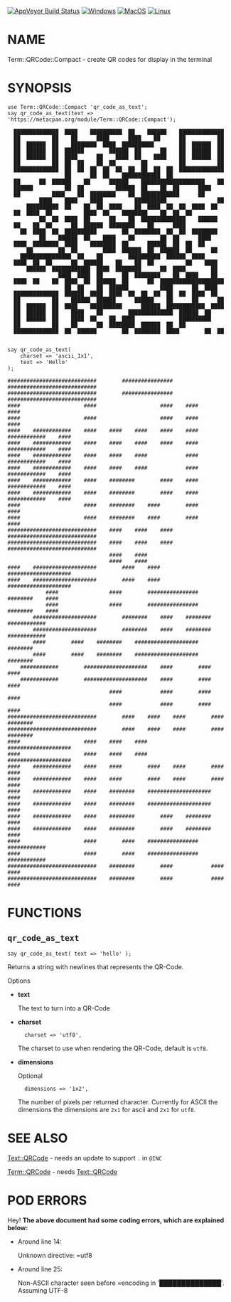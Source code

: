 
[![AppVeyor Build Status](https://ci.appveyor.com/api/projects/status/github/Corion/Term-QRCode-Compact?branch=master&svg=true)](https://ci.appveyor.com/project/Corion/Term-QRCode-Compact)
[![Windows](https://github.com/Corion/Term-QRCode-Compact/workflows/windows/badge.svg)](https://github.com/Corion/Term-QRCode-Compact/actions?query=workflow%3Awindows)
[![MacOS](https://github.com/Corion/Term-QRCode-Compact/workflows/macos/badge.svg)](https://github.com/Corion/Term-QRCode-Compact/actions?query=workflow%3Amacos)
[![Linux](https://github.com/Corion/Term-QRCode-Compact/workflows/linux/badge.svg)](https://github.com/Corion/Term-QRCode-Compact/actions?query=workflow%3Alinux)

# NAME

Term::QRCode::Compact - create QR codes for display in the terminal

# SYNOPSIS

    use Term::QRCode::Compact 'qr_code_as_text';
    say qr_code_as_text(text => 'https://metacpan.org/module/Term::QRCode::Compact');

      ██████████████  ████    ██████████  ██    ██████    ██████████████
      ██          ██    ██      ████      ████    ██      ██          ██
      ██  ██████  ██    ████████  ████  ██████████        ██  ██████  ██
      ██  ██████  ██  ██████        ██████  ██      ██    ██  ██████  ██
      ██  ██████  ██  ████      ██    ████  ██    ████    ██  ██████  ██
      ██          ██  ██  ██    ██  ██        ██          ██          ██
      ██████████████  ██  ██  ██  ██  ██  ██  ██  ██  ██  ██████████████
                      ██      ██  ██    ████████████  ██
      ██      ██  ██████    ██      ██████    ████████████████████    ██
      ██████          ██  ██          ██████  ██    ██  ██      ████
      ██          ████    ██  ████████    ██  ████████████      ██
              ████    ████    ████          ██████████                ██
          ██████████  ██    ██  ██  ████    ██  ████  ██  ██  ████  ██
      ██  ████  ██          ████  ██    ████████    ██  ██  ██
              ██  ██  ████  ██      ██    ██  ██████████████    ██████
      ██    ██  ██      ██  ██████  ████████    ██      ████
        ██  ████  ██  ██████████        ██  ████████  ██  ██  ████████
              ██    ██████  ██    ████    ██        ██  ██      ████
      ████  ████████  ████    ████████  ██      ██████  ██  ██  ██
          ██        ██  ██        ████  ██████  ██  ██████  ██      ██
        ████████████████  ██    ██        ██████████  ██████  ████
      ████  ██  ██      ██  ██████    ██    ██  ██          ██    ████
          ██████  ████████████  ████  ████████      ██  ████        ██
                    ████  ████  ██      ██  ████████    ██  ████    ██
      ████  ██    ██  ████  ██  ██████  ██      ██  ████████████████████
                      ██  ██    ██  ██████          ████      ██  ████
      ██████████████  ██████  ████  ████  ██  ██  ██  ██  ██  ████  ██
      ██          ██    ██████  ██████      ██████    ██      ██      ██
      ██  ██████  ██  ████    ██████████      ██████  ████████████  ████
      ██  ██████  ██    ████    ██        ██████████████  ██████  ██
      ██  ██████  ██    ████  ██    ██  ████              ██████████
      ██          ██    ██      ██  ████████  ██████  ██  ██
      ██████████████  ██  ██████        ██  ████████  ████        ██  ██


    say qr_code_as_text(
        charset => 'ascii_1x1',
        text => 'Hello'
    );

    ############################        ################    ############################
    ############################        ################    ############################
    ####                    ####                    ####    ####                    ####
    ####                    ####                    ####    ####                    ####
    ####    ############    ####    ####    ####    ####    ####    ############    ####
    ####    ############    ####    ####    ####    ####    ####    ############    ####
    ####    ############    ####    ####    ####            ####    ############    ####
    ####    ############    ####    ####    ####            ####    ############    ####
    ####    ############    ####    ########        ####    ####    ############    ####
    ####    ############    ####    ########        ####    ####    ############    ####
    ####                    ####    ########    ####        ####                    ####
    ####                    ####    ########    ####        ####                    ####
    ############################    ####    ####    ####    ############################
    ############################    ####    ####    ####    ############################
                                    ####    ####
                                    ####    ####
    ####    ####################        ####    ####        ####################
    ####    ####################        ####    ####        ####################
                ####                ####        ################        ########    ####
                ####                ####        ################        ########    ####
            ####################        ########    ####    ########    ############
            ####################        ########    ####    ########    ############
            ####        ####    ########    ####################        ########
            ####        ####    ########    ####################        ########
        ############        ####################    ####        ####                ####
        ############        ####################    ####        ####                ####
                                    ####            ####        ####    ####
                                    ####            ####        ####    ####
    ############################        ####    ####    ####        ####    ########
    ############################        ####    ####    ####        ####    ########
    ####                    ####    ####    ####                ####################
    ####                    ####    ####    ####                ####################
    ####    ############    ####    ####        ####    ####        ####        ####
    ####    ############    ####    ####        ####    ####        ####        ####
    ####    ############    ####    ########    ####################    ####
    ####    ############    ####    ########    ####################    ####
    ####    ############    ####    ########        ####    ########        ####
    ####    ############    ####    ########        ####    ########        ####
    ####                    ####        ####    ################    ############
    ####                    ####        ####    ################    ############
    ############################    ########        ####            ####        ####
    ############################    ########        ####            ####        ####

# FUNCTIONS

## `qr_code_as_text`

    say qr_code_as_text( text => 'hello' );

Returns a string with newlines that represents
the QR-Code.

Options

- **text**

    The text to turn into a QR-Code

- **charset**

        charset => 'utf8',

    The charset to use when rendering the QR-Code,
    default is `utf8`.

- **dimensions**

    Optional

        dimensions => '1x2',

    The number of pixels per returned character.
    Currently for ASCII the dimensions the dimensions
    are `2x1` for ascii and `2x1` for `utf8`.

# SEE ALSO

[Text::QRCode](https://metacpan.org/pod/Text%3A%3AQRCode) - needs an update to support `.` in `@INC`

[Term::QRCode](https://metacpan.org/pod/Term%3A%3AQRCode) - needs [Text::QRCode](https://metacpan.org/pod/Text%3A%3AQRCode)

# POD ERRORS

Hey! **The above document had some coding errors, which are explained below:**

- Around line 14:

    Unknown directive: =utf8

- Around line 25:

    Non-ASCII character seen before =encoding in '██████████████'. Assuming UTF-8
